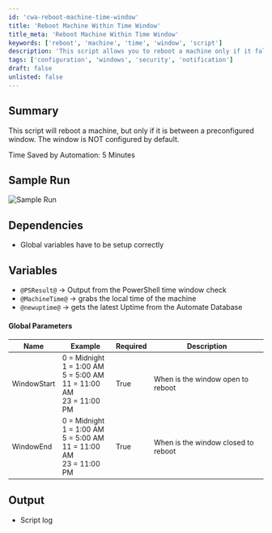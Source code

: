 ```yaml
---
id: 'cwa-reboot-machine-time-window'
title: 'Reboot Machine Within Time Window'
title_meta: 'Reboot Machine Within Time Window'
keywords: ['reboot', 'machine', 'time', 'window', 'script']
description: 'This script allows you to reboot a machine only if it falls within a specified time window, which is not configured by default. It ensures that reboots occur at appropriate times to minimize disruption.'
tags: ['configuration', 'windows', 'security', 'notification']
draft: false
unlisted: false
---
```

## Summary

This script will reboot a machine, but only if it is between a preconfigured window. The window is NOT configured by default.

Time Saved by Automation: 5 Minutes

## Sample Run

![Sample Run](..\..\..\static\img\Reboot---Forced-with-Time-Window-Verification\image_1.png)

## Dependencies

- Global variables have to be setup correctly

## Variables

- `@PSResult@` -> Output from the PowerShell time window check
- `@MachineTime@` -> grabs the local time of the machine
- `@newuptime@` -> gets the latest Uptime from the Automate Database

#### Global Parameters

| Name        | Example                                                                 | Required | Description                          |
|-------------|-------------------------------------------------------------------------|----------|--------------------------------------|
| WindowStart | 0 = Midnight<br>1 = 1:00 AM<br>5 = 5:00 AM<br>11 = 11:00 AM<br>23 = 11:00 PM | True     | When is the window open to reboot    |
| WindowEnd   | 0 = Midnight<br>1 = 1:00 AM<br>5 = 5:00 AM<br>11 = 11:00 AM<br>23 = 11:00 PM | True     | When is the window closed to reboot   |

## Output

- Script log



